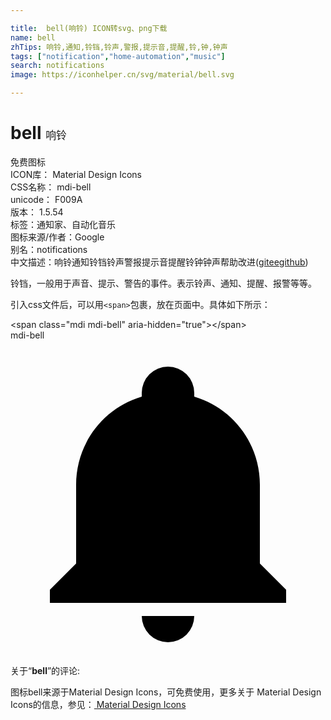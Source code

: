 ```yaml
---

title:  bell(响铃) ICON转svg、png下载
name: bell
zhTips: 响铃,通知,铃铛,铃声,警报,提示音,提醒,铃,钟,钟声
tags: ["notification","home-automation","music"]
search: notifications
image: https://iconhelper.cn/svg/material/bell.svg

---
```


# bell  <small style="font-size: 60%;font-weight: 100">响铃</small>


<div class="detail-page">
<p>
<span><span class="badge-success badge">免费图标</span> </span>
<br/>
<span>
ICON库：
<span class="badge-secondary badge">Material Design Icons</span> 
</span>
<br/>
<span>
CSS名称：
<span class="badge-secondary badge">mdi-bell</span> 
</span>
<br/>
<span>
unicode：
<span class="badge-secondary badge">F009A</span> 
<copy-btn content='F009A' btn-title=""></copy-btn>
<copy-btn :content='String.fromCodePoint(parseInt("F009A", 16))' btn-title="复制U"></copy-btn>
</span>
<br/>
<span>
版本：
<span class="badge-secondary badge">1.5.54</span> 
</span><br/><span>标签：<span class="badge-light badge"><router-link to="/tags/notification.html">通知</router-link></span><span class="badge-light badge"><router-link to="/tags/home-automation.html">家、自动化</router-link></span><span class="badge-light badge"><router-link to="/tags/music.html">音乐</router-link></span></span>
<br/>
<span>图标来源/作者：<span class="badge-light badge">Google</span></span> 
<br/>
<span>别名：<span class="badge-light badge">notifications</span></span><br/><span class="zh-detail">中文描述：<span class="badge-primary badge">响铃</span><span class="badge-primary badge">通知</span><span class="badge-primary badge">铃铛</span><span class="badge-primary badge">铃声</span><span class="badge-primary badge">警报</span><span class="badge-primary badge">提示音</span><span class="badge-primary badge">提醒</span><span class="badge-primary badge">铃</span><span class="badge-primary badge">钟</span><span class="badge-primary badge">钟声</span><span class="help-link"><span>帮助改进</span>(<a href="https://gitee.com/liuwave/icon-helper/edit/master/json/material/bell.json" target="_blank" rel="noopener noreferrer">gitee</a><a href="https://github.com/liuwave/icon-helper/edit/master/json/material/bell.json" target="_blank" rel="noopener noreferrer">github</a></span>)</span><br/>
</p>
</div><div class="description description alert alert-light">铃铛，一般用于声音、提示、警告的事件。表示铃声、通知、提醒、报警等等。</div>
<div class="alert alert-dark">
  <i class="mdi mdi-bell mdi-48px"></i>
  <i class="mdi mdi-bell mdi-36px"></i>
  <i class="mdi mdi-bell mdi-24px"></i>
  <i class="mdi mdi-bell mdi-18px"></i>
</div>
<div>
  <p>引入css文件后，可以用<code>&lt;span&gt;</code>包裹，放在页面中。具体如下所示：    
  </p>
  <div class="alert alert-primary" style="font-size: 14px">
    &lt;span class="mdi mdi-bell" aria-hidden="true"&gt;&lt;/span&gt;
    <copy-btn content='<span class="mdi mdi-bell" aria-hidden="true"></span>'></copy-btn>
  </div>
  <div class="alert alert-secondary">
    <i class="mdi mdi-bell"
    style="font-size: 24px"
    aria-hidden="true"></i> mdi-bell
    <copy-btn content="mdi-bell" btn-title="复制图标名称"></copy-btn>
  </div>
</div>
<div id="svg" class="svg-wrap">
<svg xmlns="http://www.w3.org/2000/svg" viewBox="0 0 24 24"><path d="M21,19V20H3V19L5,17V11C5,7.9 7.03,5.17 10,4.29C10,4.19 10,4.1 10,4A2,2 0 0,1 12,2A2,2 0 0,1 14,4C14,4.1 14,4.19 14,4.29C16.97,5.17 19,7.9 19,11V17L21,19M14,21A2,2 0 0,1 12,23A2,2 0 0,1 10,21" /></svg>
</div>
<detail full-name='mdi-bell'></detail>
<div class="icon-detail__container">
<p>关于“<b>bell</b>”的评论:</p>
</div>
<Vssue title="关于“bell”的评论" />    
<div><p>图标bell来源于Material Design Icons，可免费使用，更多关于 Material Design Icons的信息，参见：<a target="_blank" href="https://iconhelper.cn/material.html"> Material Design Icons</a>
</p></div>
